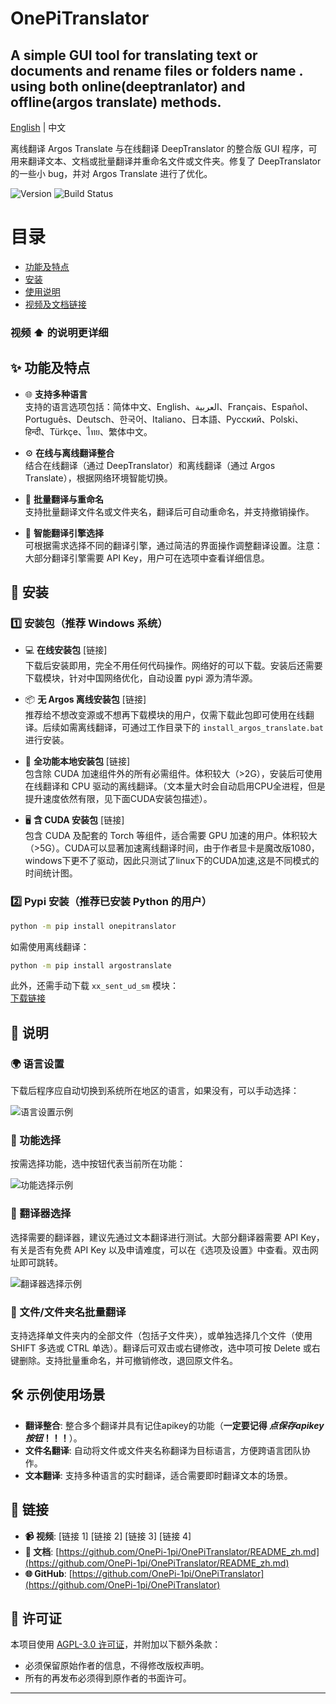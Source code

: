 # OnePiTranslator
 A simple GUI tool for translating text or documents and rename files or folders name . using both online(deeptranlator) and offline(argos translate) methods.
---


[English](README.md) | 中文

离线翻译 Argos Translate 与在线翻译 DeepTranslator 的整合版 GUI 程序，可用来翻译文本、文档或批量翻译并重命名文件或文件夹。修复了 DeepTranslator 的一些小 bug，并对 Argos Translate 进行了优化。

![Version](https://img.shields.io/badge/version-1.0.0-blue) ![Build Status](https://img.shields.io/badge/build-passing-brightgreen)

# 目录

- [功能及特点](#✨-功能及特点)
- [安装](#🚀-安装)
- [使用说明](📖-说明)
- [视频及文档链接](#🔗-链接)

###  视频 ⬆️ 的说明更详细
## ✨ 功能及特点

- 🌐 **支持多种语言**  
  支持的语言选项包括：简体中文、English、العربية、Français、Español、Português、Deutsch、한국어、Italiano、日本語、Русский、Polski、हिन्दी、Türkçe、ไทย、繁体中文。

- ⚙️ **在线与离线翻译整合**  
  结合在线翻译（通过 DeepTranslator）和离线翻译（通过 Argos Translate），根据网络环境智能切换。

- 📁 **批量翻译与重命名**  
  支持批量翻译文件名或文件夹名，翻译后可自动重命名，并支持撤销操作。

- 🔄 **智能翻译引擎选择**  
  可根据需求选择不同的翻译引擎，通过简洁的界面操作调整翻译设置。注意：大部分翻译引擎需要 API Key，用户可在选项中查看详细信息。

## 🚀 安装

### 1️⃣ 安装包（推荐 Windows 系统）

- 💻 **在线安装包** [链接]  
  下载后安装即用，完全不用任何代码操作。网络好的可以下载。安装后还需要下载模块，针对中国网络优化，自动设置 pypi 源为清华源。

- 📦 **无 Argos 离线安装包** [链接]  
  推荐给不想改变源或不想再下载模块的用户，仅需下载此包即可使用在线翻译。后续如需离线翻译，可通过工作目录下的 `install_argos_translate.bat` 进行安装。

- 💽 **全功能本地安装包** [链接]  
  包含除 CUDA 加速组件外的所有必需组件。体积较大（>2G），安装后可使用在线翻译和 CPU 驱动的离线翻译。（文本量大时会自动启用CPU全进程，但是提升速度依然有限，见下面CUDA安装包描述）。

- 🖥️ **含 CUDA 安装包** [链接]  
  包含 CUDA 及配套的 Torch 等组件，适合需要 GPU 加速的用户。体积较大（>5G）。CUDA可以显著加速离线翻译时间，由于作者显卡是魔改版1080，windows下更不了驱动，因此只测试了linux下的CUDA加速,这是不同模式的时间统计图。
  

### 2️⃣ Pypi 安装（推荐已安装 Python 的用户）

```bash
python -m pip install onepitranslator
```

如需使用离线翻译：

```bash
python -m pip install argostranslate
```

此外，还需手动下载 `xx_sent_ud_sm` 模块：  
[下载链接](https://spacy.io/models/xx#xx_sent_ud_sm)

## 📖 说明

### 🌍 语言设置

下载后程序应自动切换到系统所在地区的语言，如果没有，可以手动选择：

![语言设置示例](link_to_image)

### 🔧 功能选择

按需选择功能，选中按钮代表当前所在功能：

![功能选择示例](link_to_image)

### 📝 翻译器选择

选择需要的翻译器，建议先通过文本翻译进行测试。大部分翻译器需要 API Key，有关是否有免费 API Key 以及申请难度，可以在《选项及设置》中查看。双击网址即可跳转。

![翻译器选择示例](link_to_image)

### 📂 文件/文件夹名批量翻译

支持选择单文件夹内的全部文件（包括子文件夹），或单独选择几个文件（使用 SHIFT 多选或 CTRL 单选）。翻译后可双击或右键修改，选中项可按 Delete 或右键删除。支持批量重命名，并可撤销修改，退回原文件名。

## 🛠️ 示例使用场景

- **翻译整合**: 整合多个翻译并具有记住apikey的功能（**一定要记得 _点保存apikey按钮_！！！**）。
- **文件名翻译**: 自动将文件或文件夹名称翻译为目标语言，方便跨语言团队协作。
- **文本翻译**: 支持多种语言的实时翻译，适合需要即时翻译文本的场景。


## 🔗 链接

- **📹 视频**: [链接 1] [链接 2] [链接 3] [链接 4]
- **📄 文档**: [https://github.com/OnePi-1pi/OnePiTranslator/README_zh.md](https://github.com/OnePi-1pi/OnePiTranslator/README_zh.md)
- **🌐 GitHub**: [https://github.com/OnePi-1pi/OnePiTranslator](https://github.com/OnePi-1pi/OnePiTranslator)


## 📝 许可证

本项目使用 [AGPL-3.0 许可证](LICENSE)，并附加以下额外条款：
- 必须保留原始作者的信息，不得修改版权声明。
- 所有的再发布必须得到原作者的书面许可。


---
